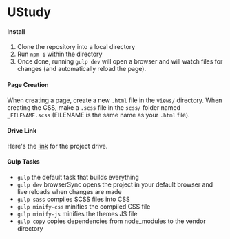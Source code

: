 # UStudy

#### Install
1. Clone the repository into a local directory
2. Run `npm i` within the directory
3. Once done, running `gulp dev` will open a browser and will watch files for changes (and automatically reload the page).

#### Page Creation
When creating a page, create a new `.html` file in the `views/` directory. When creating the CSS, make a `.scss` file in the `scss/` folder named `_FILENAME.scss` (FILENAME is the same name as your `.html` file).

#### Drive Link
Here's the [link](https://l.messenger.com/l.php?u=https%3A%2F%2Fdrive.google.com%2Fdrive%2Ffolders%2F0BzRpWqe43x79NmE5MjRRRFk4M1E%3Fusp%3Dsharing&h=ATPLrENRW2BeGfDwVshSLjJMX4mp9hxFLWN3dIDdMefym3ja6hlQAC6MsLtLrDg2IUAkvw5k5d08aCdnmRz6i-2a7G8bDbbnFqoi_SU7Ri3DYyH62ibiP2QmPQla8BOrxgF7jA) for the project drive.

#### Gulp Tasks

- `gulp` the default task that builds everything
- `gulp dev` browserSync opens the project in your default browser and live reloads when changes are made
- `gulp sass` compiles SCSS files into CSS
- `gulp minify-css` minifies the compiled CSS file
- `gulp minify-js` minifies the themes JS file
- `gulp copy` copies dependencies from node_modules to the vendor directory


